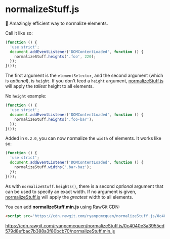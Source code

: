 # normalizeStuff.js
:two_women_holding_hands: Amazingly efficient way to normalize elements.

Call it like so:

```javascript
(function () {
  'use strict';
  document.addEventListener('DOMContentLoaded', function () {
    normalizeStuff.heights('.foo', 220);
  });
}());
```

The first argument is the `elementSelector`, and the second argument (which is *optional*), is `height`. If you don't feed a `height` argument, [normalizeStuff.js](https://github.com/ryanpcmcquen/normalizeStuff.js) will apply the *tallest* height to all elements.

No `height` example:
```javascript
(function () {
  'use strict';
  document.addEventListener('DOMContentLoaded', function () {
    normalizeStuff.heights('.foo-bar');
  });
}());
```

Added in `0.2.0`, you can now normalize the `width` of elements. It works like so:

```javascript
(function () {
  'use strict';
  document.addEventListener('DOMContentLoaded', function () {
    normalizeStuff.widths('.bar-baz');
  });
}());
```

As with `normalizeStuff.heights()`, there is a second *optional* argument that can be used to specify an exact width. If no argument is given, [normalizeStuff.js](https://github.com/ryanpcmcquen/normalizeStuff.js) will apply the *greatest* width to all elements.

You can add **normalizeStuff.min.js** using RawGit CDN:

```html
<script src="https://cdn.rawgit.com/ryanpcmcquen/normalizeStuff.js/0c4040e3a3955ed579d8efbac7b388a3f80bcb70/normalizeStuff.min.js"></script>
```

https://cdn.rawgit.com/ryanpcmcquen/normalizeStuff.js/0c4040e3a3955ed579d8efbac7b388a3f80bcb70/normalizeStuff.min.js
